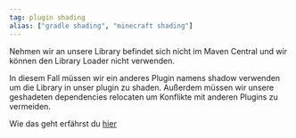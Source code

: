 ```yaml
---
tag: plugin shading
alias: ["gradle shading", "minecraft shading"]
---
```


Nehmen wir an unsere Library befindet sich nicht im Maven Central und wir können den Library Loader nicht verwenden.

In diesem Fall müssen wir ein anderes Plugin namens shadow verwenden um die Library in unser plugin zu shaden.
Außerdem müssen wir unsere geshadeten dependencies relocaten um Konflikte mit anderen Plugins zu vermeiden.

Wie das geht erfährst du [hier](<https://chojo.dev/blog/de/gradle_minecraft_basic_and_advanced/#abhangigkeiten-in-unser-jar-shaden>)
